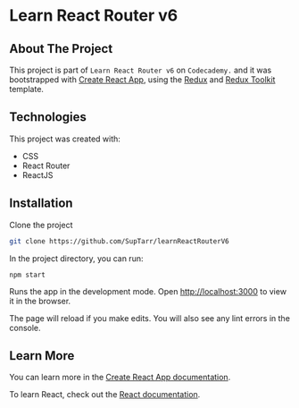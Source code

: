 # Learn React Router v6

## About The Project

This project is part of `Learn React Router v6` on `Codecademy.` and it was bootstrapped with [Create React App](https://github.com/facebook/create-react-app), using the [Redux](https://redux.js.org/) and [Redux Toolkit](https://redux-toolkit.js.org/) template.

## Technologies

This project was created with:

- CSS
- React Router
- ReactJS

## Installation

Clone the project

```sh
git clone https://github.com/SupTarr/learnReactRouterV6
```

In the project directory, you can run:

`npm start`

Runs the app in the development mode.
Open [http://localhost:3000](http://localhost:3000) to view it in the browser.

The page will reload if you make edits.
You will also see any lint errors in the console.

## Learn More

You can learn more in the [Create React App documentation](https://facebook.github.io/create-react-app/docs/getting-started).

To learn React, check out the [React documentation](https://reactjs.org/).
